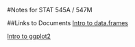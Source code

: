 #Notes for STAT 545A / 547M

##Links to Documents
[Intro to data.frames](https://github.com/alex-peterson/STAT-545-Notes/blob/master/545A%20Exploratory%20Data%20Analysis/cm004_data.frames_practice.R)

[Intro to ggplot2](https://github.com/alex-peterson/STAT-545-Notes/blob/master/545A%20Exploratory%20Data%20Analysis/cm005_ggplot2_intro.R)